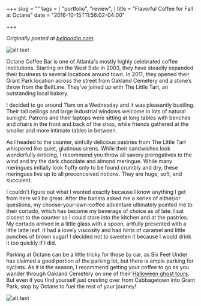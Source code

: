 +++
slug = ""
tags = [
  "portfolio",
  "review",
]
title = "Flavorful Coffee for Fall at Octane"
date = "2016-10-15T11:56:02-04:00"

+++

<i>Originally posted at <a href="http://beltlandia.com/flavorful-coffee-for-fall-at-octane/">beltlandia.com</a>.</i>

![alt text](/images/octane-1.jpg "Octane Store Front")

Octane Coffee Bar is one of Atlanta's mostly highly celebrated coffee institutions. Starting on the West Side in 2003, they have steadily expanded their business to several locations around town. In 2011, they opened their Grant Park location across the street from Oakland Cemetery and a stone’s throw from the BeltLine. They've joined up with The Little Tart, an outstanding local bakery.

I decided to go around 11am on a Wednesday and it was pleasantly bustling. Their tall ceilings and large industrial windows welcome in lots of natural sunlight. Patrons and their laptops were sitting at long tables with benches and chairs in the front and back of the shop, while friends gathered at the smaller and more intimate tables in between.

As I headed to the counter, sinfully delicious pastries from The Little Tart whispered like quiet, glutinous sirens. While their sandwiches look wonderfully enticing, I recommend you throw all savory prerogatives to the wind and try the dark chocolate and almond meringue. While many meringues initially look fluffy only to be found crumbly and dry, these meringues live up to all preconceived notions. They are huge, soft, and succulent.

I couldn't figure out what I wanted exactly because I know anything I get from here will be great. After the barista asked me a series of either/or questions, my choose-your-own-coffee adventure ultimately pointed me to their cortado, which has become my beverage of choice as of late. I sat closest to the counter so I could stare into the kitchen and at the pastries. My cortado arrived in a little glass with a spoon, artfully presented with a little latte leaf. It had a lovely viscosity and had hints of caramel and little punches of brown sugar! I decided not to sweeten it because I would drink it too quickly if I did.

Parking at Octane can be a little tricky for those by car, as Six Feet Under has claimed a good portion of the parking lot, but there is ample parking for cyclists. As it is the season, I recommend getting your coffee to go as you wander through Oakland Cemetery on one of their <a href="http://www.oaklandcemetery.com/?event=capturing-the-spirit-of-oakland-halloween-tours"> Halloween ghost tours</a>. But even if you find yourself just cresting over from Cabbagetown into Grant Park, stop by Octane to fuel the rest of your journey! 

![alt text](/images/octane-2.jpg "Cortado at Octane")
